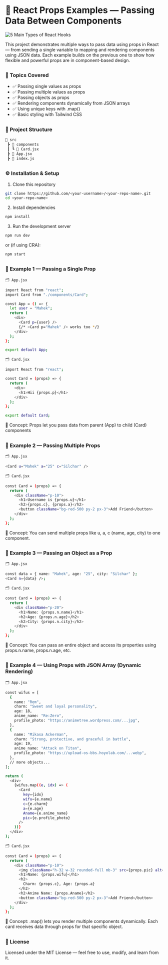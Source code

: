 # 🎯 React Props Examples — Passing Data Between Components

![5 Main Types of React Hooks](https://github.com/user-attachments/assets/020e0715-a977-4beb-bdb5-1b6624392305)

This project demonstrates multiple ways to pass data using props in React — from sending a single variable to mapping and rendering components using JSON data.
Each example builds on the previous one to show how flexible and powerful props are in component-based design.

##

<h3>📘 Topics Covered</h3>

- ✅ Passing single values as props
- ✅ Passing multiple values as props
- ✅ Passing objects as props
- ✅ Rendering components dynamically from JSON arrays
- ✅ Using unique keys with .map()
- ✅ Basic styling with Tailwind CSS

##

<h3>🧱 Project Structure</h3>

```bash
📁 src
 ┣ 📁 components
 ┃ ┗ 📄 Card.jsx
 ┣ 📄 App.jsx
 ┣ 📄 index.js
```

##

<h3>⚙️ Installation & Setup</h3>

1. Clone this repository
```bash
git clone https://github.com/<your-username>/<your-repo-name>.git
cd <your-repo-name>
```

2. Install dependencies
```bash
npm install
```

3. Run the development server
```bash
npm run dev
```

or (if using CRA):
```bash
npm start
```

##

<h3>🧩 Example 1 — Passing a Single Prop</h3>

``
🗂️ App.jsx
``

```bash
import React from "react";
import Card from "./components/Card";

const App = () => {
  let user = "Mahek";
  return (
    <div>
      <Card p={user} />
      {/* <Card p="Mahek" /> works too */}
    </div>
  );
};

export default App;
```

``
🗂️ Card.jsx
``

```bash
import React from "react";

const Card = (props) => {
  return (
    <div>
      <h1>Hii {props.p}</h1>
    </div>
  );
};

export default Card;
```
🧠 Concept: Props let you pass data from parent (App) to child (Card) components

##

<h3>🧩 Example 2 — Passing Multiple Props</h3>

``
🗂️ App.jsx
``

```bash
<Card u="Mahek" a="25" c="Silchar" />
```

``
🗂️ Card.jsx
``

```bash
const Card = (props) => {
  return (
    <div className="p-10">
      <h1>Username is {props.u}</h1>
      <h2>{props.c}, {props.a}</h2>
      <button className="bg-red-500 py-2 px-3">Add Friend</button>
    </div>
  );
};
```

🧠 Concept: You can send multiple props like u, a, c (name, age, city) to one component.

##

<h3>🧩 Example 3 — Passing an Object as a Prop</h3>

``
🗂️ App.jsx
``

```bash
const data = { name: "Mahek", age: "25", city: "Silchar" };
<Card n={data} />;
```

``
🗂️ Card.jsx
``

```bash
const Card = (props) => {
  return (
    <div className="p-20">
      <h1>Name: {props.n.name}</h1>
      <h2>Age: {props.n.age}</h2>
      <h2>City: {props.n.city}</h2>
    </div>
  );
};
```

🧠 Concept: You can pass an entire object and access its properties using props.n.name, props.n.age, etc.

##

<h3>🧩 Example 4 — Using Props with JSON Array (Dynamic Rendering)</h3>

``
🗂️ App.jsx
``

```bash
const wifus = [
  {
    name: "Rem",
    charm: "Sweet and loyal personality",
    age: 18,
    anime_name: "Re:Zero",
    profile_photo: "https://animetree.wordpress.com/...jpg",
  },
  {
    name: "Mikasa Ackerman",
    charm: "Strong, protective, and graceful in battle",
    age: 19,
    anime_name: "Attack on Titan",
    profile_photo: "https://upload-os-bbs.hoyolab.com/...webp",
  },
  // more objects...
];

return (
  <div>
    {wifus.map((e, idx) => (
      <Card
        key={idx}
        wifu={e.name}
        c={e.charm}
        a={e.age}
        Aname={e.anime_name}
        pic={e.profile_photo}
      />
    ))}
  </div>
);
```

``
🗂️ Card.jsx
``

```bash
const Card = (props) => {
  return (
    <div className="p-10">
      <img className="h-32 w-32 rounded-full mb-3" src={props.pic} alt="" />
      <h1>Name: {props.wifu}</h1>
      <h2>
        Charm: {props.c}, Age: {props.a}
      </h2>
      <h2>Anime Name: {props.Aname}</h2>
      <button className="bg-red-500 py-2 px-3">Add Friend</button>
    </div>
  );
};
```

🧠 Concept: .map() lets you render multiple components dynamically.
Each card receives data through props for that specific object.

##

<h3>🪪 License</h3>

Licensed under the MIT License — feel free to use, modify, and learn from it.
